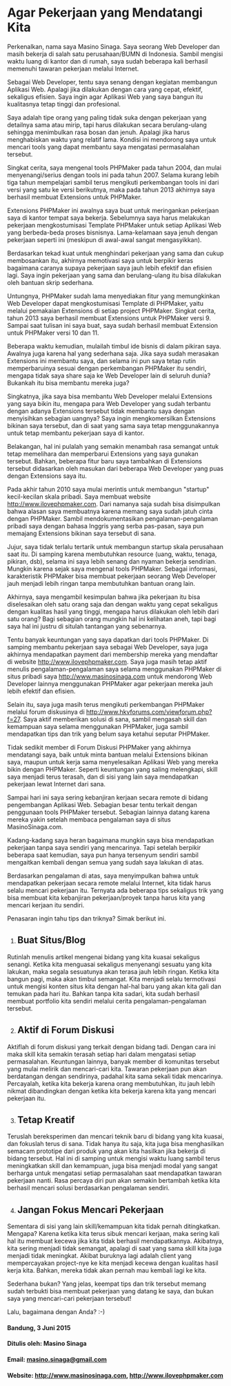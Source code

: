 # Agar Pekerjaan yang Mendatangi Kita

Perkenalkan, nama saya Masino Sinaga. Saya seorang Web Developer dan masih bekerja di salah satu perusahaan/BUMN di Indonesia. Sambil mengisi waktu luang di kantor dan di rumah, saya sudah beberapa kali berhasil memenuhi tawaran pekerjaan melalui Internet.

Sebagai Web Developer, tentu saya senang dengan kegiatan membangun Aplikasi Web. Apalagi jika dilakukan dengan cara yang cepat, efektif, sekaligus efisien. Saya ingin agar Aplikasi Web yang saya bangun itu kualitasnya tetap tinggi dan profesional. 

Saya adalah tipe orang yang paling tidak suka dengan pekerjaan yang detailnya sama atau mirip, tapi harus dilakukan secara berulang-ulang sehingga menimbulkan rasa bosan dan jenuh. Apalagi jika harus menghabiskan waktu yang relatif lama. Kondisi ini mendorong saya untuk mencari tools yang dapat membantu saya mengatasi permasalahan tersebut.

Singkat cerita, saya mengenal tools PHPMaker pada tahun 2004, dan mulai menyenangi/serius dengan tools ini pada tahun 2007. Selama kurang lebih tiga tahun mempelajari sambil terus mengikuti perkembangan tools ini dari versi yang satu ke versi berikutnya, maka pada tahun 2013 akhirnya saya berhasil membuat Extensions untuk PHPMaker. 

Extensions PHPMaker ini awalnya saya buat untuk meringankan pekerjaan saya di kantor tempat saya bekerja. Sebelumnya saya harus melakukan pekerjaan mengkostumisasi Template PHPMaker untuk setiap Aplikasi Web yang berbeda-beda proses bisnisnya. Lama-kelamaan saya jenuh dengan pekerjaan seperti ini (meskipun di awal-awal sangat mengasyikkan). 

Berdasarkan tekad kuat untuk menghindari pekerjaan yang sama dan cukup membosankan itu, akhirnya memotivasi saya untuk berpikir keras bagaimana caranya supaya pekerjaan saya jauh lebih efektif dan efisien lagi. Saya ingin pekerjaan yang sama dan berulang-ulang itu bisa dilakukan oleh bantuan skrip sederhana. 

Untungnya, PHPMaker sudah lama menyediakan fitur yang memungkinkan Web Developer dapat mengkostumisasi Template di PHPMaker, yaitu melalui pemakaian Extensions di setiap project PHPMaker. Singkat cerita, tahun 2013 saya berhasil membuat Extensions untuk PHPMaker versi 9. Sampai saat tulisan ini saya buat, saya sudah berhasil membuat Extension untuk PHPMaker versi 10 dan 11.

Beberapa waktu kemudian, mulailah timbul ide bisnis di dalam pikiran saya. Awalnya juga karena hal yang sederhana saja. Jika saya sudah merasakan Extensions ini membantu saya, dan selama ini pun saya tetap rutin memperbaruinya sesuai dengan perkembangan PHPMaker itu sendiri, mengapa tidak saya share saja ke Web Developer lain di seluruh dunia? Bukankah itu bisa membantu mereka juga?

Singkatnya, jika saya bisa membantu Web Developer melalui Extensions yang saya bikin itu, mengapa para Web Developer yang sudah terbantu dengan adanya Extensions tersebut tidak membantu saya dengan menyisihkan sebagian uangnya? Saya ingin mengkomersilkan Extensions bikinan saya tersebut, dan di saat yang sama saya tetap menggunakannya untuk tetap membantu pekerjaan saya di kantor. 

Belakangan, hal ini pulalah yang semakin menambah rasa semangat untuk tetap memelihara dan memperbarui Extensions yang saya gunakan tersebut. Bahkan, beberapa fitur baru saya tambahkan di Extensions tersebut didasarkan oleh masukan dari beberapa Web Developer yang puas dengan Extensions saya itu.

Pada akhir tahun 2010 saya mulai merintis untuk membangun "startup" kecil-kecilan skala pribadi. Saya membuat website http://www.ilovephpmaker.com. Dari namanya saja sudah bisa disimpulkan bahwa alasan saya membuatnya karena memang saya sudah jatuh cinta dengan PHPMaker. Sambil mendokumentasikan pengalaman-pengalaman pribadi saya dengan bahasa Inggris yang serba pas-pasan, saya pun memajang Extensions bikinan saya tersebut di sana.

Jujur, saya tidak terlalu tertarik untuk membangun startup skala perusahaan saat itu. Di samping karena membutuhkan resource (uang, waktu, tenaga, pikiran, dsb), selama ini saya lebih senang dan nyaman bekerja sendirian. Mungkin karena sejak saya mengenal tools PHPMaker. Sebagai informasi, karakteristik PHPMaker bisa membuat pekerjaan seorang Web Developer jauh menjadi lebih ringan tanpa membutuhkan bantuan orang lain. 

Akhirnya, saya mengambil kesimpulan bahwa jika pekerjaan itu bisa diselesaikan oleh satu orang saja dan dengan waktu yang cepat sekaligus dengan kualitas hasil yang tinggi, mengapa harus dilakukan oleh lebih dari satu orang? Bagi sebagian orang mungkin hal ini kelihatan aneh, tapi bagi saya hal ini justru di situlah tantangan yang sebenarnya.

Tentu banyak keuntungan yang saya dapatkan dari tools PHPMaker. Di samping membantu pekerjaan saya sebagai Web Developer, saya juga akhirnya mendapatkan payment dari membership mereka yang mendaftar di website http://www.ilovephpmaker.com. Saya juga masih tetap aktif menulis pengalaman-pengalaman saya selama menggunakan PHPMaker di situs pribadi saya http://www.masinosinaga.com untuk mendorong Web Developer lainnya menggunakan PHPMaker agar pekerjaan mereka jauh lebih efektif dan efisien. 

Selain itu, saya juga masih terus mengikuti perkembangan PHPMaker melalui forum diskusinya di http://www.hkvforums.com/viewforum.php?f=27. Saya aktif memberikan solusi di sana, sambil mengasah skill dan kemampuan saya selama menggunakan PHPMaker, juga sambil mendapatkan tips dan trik yang belum saya ketahui seputar PHPMaker. 

Tidak sedikit member di Forum Diskusi PHPMaker yang akhirnya mendatangi saya, baik untuk minta bantuan melalui Extensions bikinan saya, maupun untuk kerja sama menyelesaikan Aplikasi Web yang mereka bikin dengan PHPMaker. Seperti keuntungan yang saling melengkapi, skill saya menjadi terus terasah, dan di sisi yang lain saya mendapatkan pekerjaan lewat Internet dari sana.

Sampai hari ini saya sering kebanjiran kerjaan secara remote di bidang pengembangan Aplikasi Web. Sebagian besar tentu terkait dengan penggunaan tools PHPMaker tersebut. Sebagian lainnya datang karena mereka yakin setelah membaca pengalaman saya di situs MasinoSinaga.com. 

Kadang-kadang saya heran bagaimana mungkin saya bisa mendapatkan pekerjaan tanpa saya sendiri yang mencarinya. Tapi setelah berpikir beberapa saat kemudian, saya pun hanya tersenyum sendiri sambil mengaitkan kembali dengan semua yang sudah saya lakukan di atas.

Berdasarkan pengalaman di atas, saya menyimpulkan bahwa untuk mendapatkan pekerjaan secara remote melalui Internet, kita tidak harus selalu mencari pekerjaan itu. Ternyata ada beberapa tips sekaligus trik yang bisa membuat kita kebanjiran pekerjaan/proyek tanpa harus kita yang mencari kerjaan itu sendiri.

Penasaran ingin tahu tips dan triknya? Simak berikut ini.

1. ## Buat Situs/Blog
Rutinlah menulis artikel mengenai bidang yang kita kuasai sekaligus senangi. Ketika kita menguasai sekaligus menyenangi sesuatu yang kita lakukan, maka segala sesuatunya akan terasa jauh lebih ringan. Ketika kita bangun pagi, maka akan timbul semangat. Kita menjadi selalu termotivasi untuk mengisi konten situs kita dengan hal-hal baru yang akan kita gali dan temukan pada hari itu. Bahkan tanpa kita sadari, kita sudah berhasil membuat portfolio kita sendiri melalui cerita pengalaman-pengalaman tersebut.

2. ## Aktif di Forum Diskusi 
Aktiflah di forum diskusi yang terkait dengan bidang tadi. Dengan cara ini maka skill kita semakin terasah setiap hari dalam mengatasi setiap permasalahan. Keuntungan lainnya, banyak member di komunitas tersebut yang mulai melirik dan mencari-cari kita. Tawaran pekerjaan pun akan berdatangan dengan sendirinya, padahal kita sama sekali tidak mencarinya. Percayalah, ketika kita bekerja karena orang membutuhkan, itu jauh lebih nikmat dibandingkan dengan ketika kita bekerja karena kita yang mencari pekerjaan itu.

3. ## Tetap Kreatif
Teruslah bereksperimen dan mencari teknik baru di bidang yang kita kuasai, dan fokuslah terus di sana. Tidak hanya itu saja, kita juga bisa menghasilkan semacam prototipe dari produk yang akan kita hasilkan jika bekerja di bidang tersebut. Hal ini di samping untuk mengisi waktu luang sambil terus meningkatkan skill dan kemampuan, juga bisa menjadi modal yang sangat berharga untuk mengatasi setiap permasalahan saat mendapatkan tawaran pekerjaan nanti. Rasa percaya diri pun akan semakin bertambah ketika kita berhasil mencari solusi berdasarkan pengalaman sendiri. 

4. ## Jangan Fokus Mencari Pekerjaan
Sementara di sisi yang lain skill/kemampuan kita tidak pernah ditingkatkan. Mengapa? Karena ketika kita terus sibuk mencari kerjaan, maka sering kali hal itu membuat kecewa jika kita tidak berhasil mendapatkannya. Akibatnya, kita sering menjadi tidak semangat, apalagi di saat yang sama skill kita juga menjadi tidak meningkat. Akibat buruknya lagi adalah client yang mempercayakan project-nye ke kita menjadi kecewa dengan kualitas hasil kerja kita. Bahkan, mereka tidak akan pernah mau kembali lagi ke kita. 

Sederhana bukan? Yang jelas, keempat tips dan trik tersebut memang sudah terbukti bisa membuat pekerjaan yang datang ke saya, dan bukan saya yang mencari-cari pekerjaan tersebut!

Lalu, bagaimana dengan Anda? :-)

#### Bandung, 3 Juni 2015
#### Ditulis oleh: Masino Sinaga
#### Email: masino.sinaga@gmail.com
#### Website: http://www.masinosinaga.com, http://www.ilovephpmaker.com
